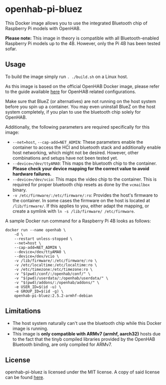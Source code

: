 # openhab-pi-bluez
This Docker image allows you to use the integrated Bluetooth chip of Raspberry Pi models with OpenHAB.

**Please note:** This image in theory is compatible with all Bluetooth-enabled Raspberry Pi models up to the 4B. 
However, only the Pi 4B has been tested sofar.

## Usage
To build the image simply run `. ./build.sh` on a Linux host.

As this image is based on the official OpenHAB Docker image, please refer to the guide available 
[here](https://www.openhab.org/docs/installation/docker.html "here") for OpenHAB related configurations.

Make sure that BlueZ (or alternatives) are not running on the host system before you spin up a container. You may even 
uninstall BlueZ on the host system completely, if you plan to use the bluetooth chip solely for OpenHAB.

Additionally, the following parameters are required specifically for this image:
- `--net=host`, `--cap-add=NET_ADMIN`: These parameters enable the container to access the HCI and bluetooth stack and 
additionally enable host networking, which might not be desired. However, other combinations and setups have not been 
tested yet.
- `--device=/dev/ttyAMA0`: This maps the bluetooth chip to the container. **Please check your device mapping for the 
correct value to avoid hardware failures.**
- `--device=/dev/vcio`: This maps the video chip to the container. This is required for proper bluetooth chip resets as 
done by the `vcmailbox` binary.
- `-v /etc/firmware/:/etc/firmware/:ro`: Provides the host's firmware to the container. In some cases the firmware on 
the host is located at `/lib/firmware/`. If this applies to you, either adapt the mapping, or create a symlink with 
`ln -s /lib/firmware/ /etc/firmware`.

A sample Docker run command for a Raspberry Pi 4B looks as follows:
```
docker run --name openhab \
    -d \
    --restart unless-stopped \
    --net=host \
    --cap-add=NET_ADMIN \
    --device=/dev/ttyAMA0 \
    --device=/dev/vcio \
    -v /lib/firmware/:/etc/firmware/:ro \
    -v /etc/localtime:/etc/localtime:ro \
    -v /etc/timezone:/etc/timezone:ro \
    -v "$(pwd)/conf/:/openhab/conf/" \
    -v "$(pwd)/userdata/:/openhab/userdata/" \
    -v "$(pwd)/addons/:/openhab/addons/" \
    -e USER_ID=$(id -u) \
    -e GROUP_ID=$(id -g) \
    openhab-pi-bluez:2.5.2-armhf-debian
```

## Limitations
- The host system naturally can't use the bluetooth chip while this Docker image is running.
- This image is **only compatible with ARMv7 (armhf, aarch32)** hosts due to the fact that the tinyb compiled 
libraries provided by the OpenHAB Bluetooth binding, are only compiled for ARMv7.

## License
openhab-pi-bluez is licensed under the MIT license. A copy of said license can be found 
[here](https://github.com/fenik/openhab-pi-bluez/blob/master/LICENSE.md "here").
